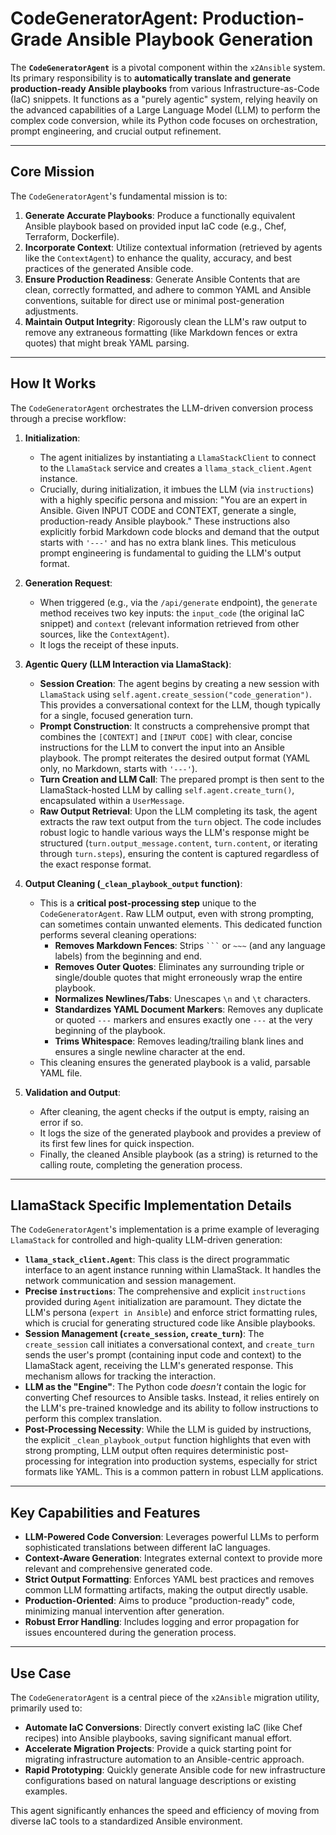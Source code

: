 
# CodeGeneratorAgent: Production-Grade Ansible Playbook Generation

The **`CodeGeneratorAgent`** is a pivotal component within the `x2Ansible` system. Its primary responsibility is to **automatically translate and generate production-ready Ansible playbooks** from various Infrastructure-as-Code (IaC) snippets. It functions as a "purely agentic" system, relying heavily on the advanced capabilities of a Large Language Model (LLM) to perform the complex code conversion, while its Python code focuses on orchestration, prompt engineering, and crucial output refinement.

---

## Core Mission

The `CodeGeneratorAgent`'s fundamental mission is to:

1.  **Generate Accurate Playbooks**: Produce a functionally equivalent Ansible playbook based on provided input IaC code (e.g., Chef, Terraform, Dockerfile).
2.  **Incorporate Context**: Utilize contextual information (retrieved by agents like the `ContextAgent`) to enhance the quality, accuracy, and best practices of the generated Ansible code.
3.  **Ensure Production Readiness**: Generate Ansible Contents that are clean, correctly formatted, and adhere to common YAML and Ansible conventions, suitable for direct use or minimal post-generation adjustments.
4.  **Maintain Output Integrity**: Rigorously clean the LLM's raw output to remove any extraneous formatting (like Markdown fences or extra quotes) that might break YAML parsing.

---

## How It Works

The `CodeGeneratorAgent` orchestrates the LLM-driven conversion process through a precise workflow:

1.  **Initialization**:
    * The agent initializes by instantiating a `LlamaStackClient` to connect to the `LlamaStack` service and creates a `llama_stack_client.Agent` instance.
    * Crucially, during initialization, it imbues the LLM (via `instructions`) with a highly specific persona and mission: "You are an expert in Ansible. Given INPUT CODE and CONTEXT, generate a single, production-ready Ansible playbook." These instructions also explicitly forbid Markdown code blocks and demand that the output starts with `'---'` and has no extra blank lines. This meticulous prompt engineering is fundamental to guiding the LLM's output format.

2.  **Generation Request**:
    * When triggered (e.g., via the `/api/generate` endpoint), the `generate` method receives two key inputs: the `input_code` (the original IaC snippet) and `context` (relevant information retrieved from other sources, like the `ContextAgent`).
    * It logs the receipt of these inputs.

3.  **Agentic Query (LLM Interaction via LlamaStack)**:
    * **Session Creation**: The agent begins by creating a new session with `LlamaStack` using `self.agent.create_session("code_generation")`. This provides a conversational context for the LLM, though typically for a single, focused generation turn.
    * **Prompt Construction**: It constructs a comprehensive prompt that combines the `[CONTEXT]` and `[INPUT CODE]` with clear, concise instructions for the LLM to convert the input into an Ansible playbook. The prompt reiterates the desired output format (YAML only, no Markdown, starts with `'---'`).
    * **Turn Creation and LLM Call**: The prepared prompt is then sent to the LlamaStack-hosted LLM by calling `self.agent.create_turn()`, encapsulated within a `UserMessage`.
    * **Raw Output Retrieval**: Upon the LLM completing its task, the agent extracts the raw text output from the `turn` object. The code includes robust logic to handle various ways the LLM's response might be structured (`turn.output_message.content`, `turn.content`, or iterating through `turn.steps`), ensuring the content is captured regardless of the exact response format.

4.  **Output Cleaning (`_clean_playbook_output` function)**:
    * This is a **critical post-processing step** unique to the `CodeGeneratorAgent`. Raw LLM output, even with strong prompting, can sometimes contain unwanted elements. This dedicated function performs several cleaning operations:
        * **Removes Markdown Fences**: Strips ` ``` ` or ` ~~~ ` (and any language labels) from the beginning and end.
        * **Removes Outer Quotes**: Eliminates any surrounding triple or single/double quotes that might erroneously wrap the entire playbook.
        * **Normalizes Newlines/Tabs**: Unescapes `\n` and `\t` characters.
        * **Standardizes YAML Document Markers**: Removes any duplicate or quoted `---` markers and ensures exactly one `---` at the very beginning of the playbook.
        * **Trims Whitespace**: Removes leading/trailing blank lines and ensures a single newline character at the end.
    * This cleaning ensures the generated playbook is a valid, parsable YAML file.

5.  **Validation and Output**:
    * After cleaning, the agent checks if the output is empty, raising an error if so.
    * It logs the size of the generated playbook and provides a preview of its first few lines for quick inspection.
    * Finally, the cleaned Ansible playbook (as a string) is returned to the calling route, completing the generation process.

---

## LlamaStack Specific Implementation Details

The `CodeGeneratorAgent`'s implementation is a prime example of leveraging `LlamaStack` for controlled and high-quality LLM-driven generation:

* **`llama_stack_client.Agent`**: This class is the direct programmatic interface to an agent instance running within LlamaStack. It handles the network communication and session management.
* **Precise `instructions`**: The comprehensive and explicit `instructions` provided during `Agent` initialization are paramount. They dictate the LLM's persona (`expert in Ansible`) and enforce strict formatting rules, which is crucial for generating structured code like Ansible playbooks.
* **Session Management (`create_session`, `create_turn`)**: The `create_session` call initiates a conversational context, and `create_turn` sends the user's prompt (containing input code and context) to the LlamaStack agent, receiving the LLM's generated response. This mechanism allows for tracking the interaction.
* **LLM as the "Engine"**: The Python code *doesn't* contain the logic for converting Chef resources to Ansible tasks. Instead, it relies entirely on the LLM's pre-trained knowledge and its ability to follow instructions to perform this complex translation.
* **Post-Processing Necessity**: While the LLM is guided by instructions, the explicit `_clean_playbook_output` function highlights that even with strong prompting, LLM output often requires deterministic post-processing for integration into production systems, especially for strict formats like YAML. This is a common pattern in robust LLM applications.

---

## Key Capabilities and Features

* **LLM-Powered Code Conversion**: Leverages powerful LLMs to perform sophisticated translations between different IaC languages.
* **Context-Aware Generation**: Integrates external context to provide more relevant and comprehensive generated code.
* **Strict Output Formatting**: Enforces YAML best practices and removes common LLM formatting artifacts, making the output directly usable.
* **Production-Oriented**: Aims to produce "production-ready" code, minimizing manual intervention after generation.
* **Robust Error Handling**: Includes logging and error propagation for issues encountered during the generation process.

---

## Use Case

The `CodeGeneratorAgent` is a central piece of the `x2Ansible` migration utility, primarily used to:

* **Automate IaC Conversions**: Directly convert existing IaC (like Chef recipes) into Ansible playbooks, saving significant manual effort.
* **Accelerate Migration Projects**: Provide a quick starting point for migrating infrastructure automation to an Ansible-centric approach.
* **Rapid Prototyping**: Quickly generate Ansible code for new infrastructure configurations based on natural language descriptions or existing examples.

This agent significantly enhances the speed and efficiency of moving from diverse IaC tools to a standardized Ansible environment.